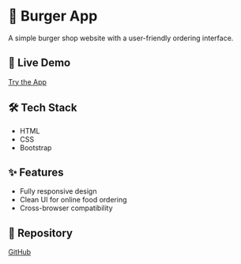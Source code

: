 # 🍔 Burger App

A simple burger shop website with a user-friendly ordering interface.

## 🔗 Live Demo  
[Try the App](https://verdant-queijadas-4610c7.netlify.app/)

## 🛠️ Tech Stack  
- HTML  
- CSS  
- Bootstrap

## ✨ Features  
- Fully responsive design  
- Clean UI for online food ordering  
- Cross-browser compatibility  

## 📁 Repository  
[GitHub](https://github.com/AhmedNawar2003/Burger-project)
